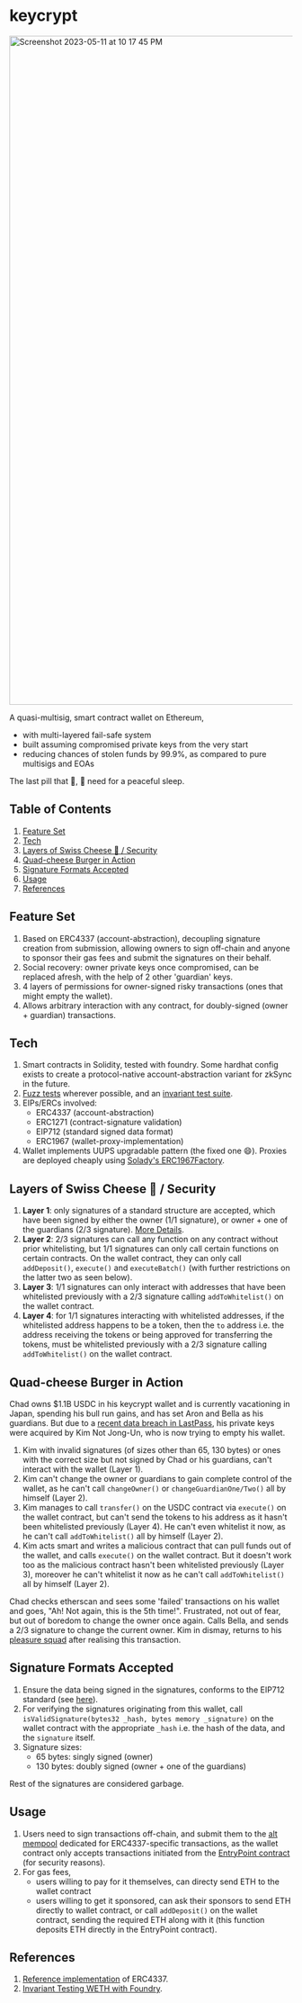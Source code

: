 # keycrypt
<img width="1189" alt="Screenshot 2023-05-11 at 10 17 45 PM" src="https://github.com/smitrajput/keycrypt/assets/22425782/7e9034c6-904d-43cd-bb45-87ba69e0a57a">

A quasi-multisig, smart contract wallet on Ethereum, <br/> 
* with multi-layered fail-safe system
* built assuming compromised private keys from the very start 
* reducing chances of stolen funds by 99.9%, as compared to pure multisigs and EOAs <br/>

The last pill that 🐋, 🐳 need for a peaceful sleep.<br/>

## Table of Contents
1. [Feature Set](#feature-set)
2. [Tech](#tech)
3. [Layers of Swiss Cheese 🧀 / Security](#layers-of-swiss-cheese---security)
4. [Quad-cheese Burger in Action](#quad-cheese-burger-in-action)
5. [Signature Formats Accepted](#signature-formats-accepted)
6. [Usage](#usage)
7. [References](#references)


## Feature Set
1. Based on ERC4337 (account-abstraction), decoupling signature creation from submission, allowing owners to sign off-chain and anyone to sponsor their gas fees and submit the signatures on their behalf.<br/>
2. Social recovery: owner private keys once compromised, can be replaced afresh, with the help of 2 other 'guardian' keys. <br/>
3. 4 layers of permissions for owner-signed risky transactions (ones that might empty the wallet). <br/>
4. Allows arbitrary interaction with any contract, for doubly-signed (owner + guardian) transactions. <br/>

## Tech
1. Smart contracts in Solidity, tested with foundry. Some hardhat config exists to create a protocol-native account-abstraction variant for zkSync in the future.
2. [Fuzz tests](https://github.com/smitrajput/keycrypt/blob/main/test/foundry/Keycrypt.t.sol#L54) wherever possible, and an [invariant test suite](https://github.com/smitrajput/keycrypt/blob/main/test/foundry/invariants/Keycrypt.invariants.t.sol).
3. EIPs/ERCs involved: 
    - ERC4337 (account-abstraction)
    - ERC1271 (contract-signature validation)
    - EIP712 (standard signed data format)
    - ERC1967 (wallet-proxy-implementation)
4. Wallet implements UUPS upgradable pattern (the fixed one 😄). Proxies are deployed cheaply using [Solady's ERC1967Factory](https://github.com/Vectorized/solady/blob/main/src/utils/ERC1967Factory.sol). <br/>


## Layers of Swiss Cheese 🧀 / Security
1. **Layer 1**: only signatures of a standard structure are accepted, which have been signed by either the owner (1/1 signature), or owner + one of the guardians (2/3 signature). [More Details](https://github.com/smitrajput/keycrypt#signature-formats-accepted).
2. **Layer 2**: 2/3 signatures can call any function on any contract without prior whitelisting, but 1/1 signatures can only call certain functions on certain contracts. On the wallet contract, they can only call `addDeposit()`, `execute()` and `executeBatch()` (with further restrictions on the latter two as seen below).
3. **Layer 3**: 1/1 signatures can only interact with addresses that have been whitelisted previously with a 2/3 signature calling `addToWhitelist()` on the wallet contract.
4. **Layer 4**: for 1/1 signatures interacting with whitelisted addresses, if the whitelisted address happens to be a token, then the `to` address i.e. the address receiving the tokens or being approved for transferring the tokens, must be whitelisted previously with a 2/3 signature calling `addToWhitelist()` on the wallet contract. <br/>

## Quad-cheese Burger in Action
Chad owns $1.1B USDC in his keycrypt wallet and is currently vacationing in Japan, spending his bull run gains, and has set Aron and Bella as his guardians. But due to a [recent data breach in LastPass](https://blog.lastpass.com/2022/12/notice-of-recent-security-incident/), his private keys were acquired by Kim Not Jong-Un, who is now trying to empty his wallet.
1. Kim with invalid signatures (of sizes other than 65, 130 bytes) or ones with the correct size but not signed by Chad or his guardians, can't interact with the wallet (Layer 1).
2. Kim can't change the owner or guardians to gain complete control of the wallet, as he can't call `changeOwner()` or `changeGuardianOne/Two()` all by himself (Layer 2).
3. Kim manages to call `transfer()` on the USDC contract via `execute()` on the wallet contract, but can't send the tokens to his address as it hasn't been whitelisted previously (Layer 4). He can't even whitelist it now, as he can't call `addToWhitelist()` all by himself (Layer 2).
4. Kim acts smart and writes a malicious contract that can pull funds out of the wallet, and calls `execute()` on the wallet contract. But it doesn't work too as the malicious contract hasn't been whitelisted previously (Layer 3), moreover he can't whitelist it now as he can't call `addToWhitelist()` all by himself (Layer 2).

Chad checks etherscan and sees some 'failed' transactions on his wallet and goes, "Ah! Not again, this is the 5th time!". Frustrated, not out of fear, but out of boredom to change the owner once again. Calls Bella, and sends a 2/3 signature to change the current owner. Kim in dismay, returns to his [pleasure squad](https://youtu.be/EL4nlb_yuYE) after realising this transaction. <br/>



## Signature Formats Accepted
1. Ensure the data being signed in the signatures, conforms to the EIP712 standard (see [here](https://eips.ethereum.org/EIPS/eip-712)). 
2. For verifying the signatures originating from this wallet, call `isValidSignature(bytes32 _hash, bytes memory _signature)` on the wallet contract with the appropriate `_hash` i.e. the hash of the data, and the `signature` itself.
3. Signature sizes: 
    - 65 bytes: singly signed (owner)
    - 130 bytes: doubly signed (owner + one of the guardians)
     
Rest of the signatures are considered garbage.

## Usage
1. Users need to sign transactions off-chain, and submit them to the [alt mempool](https://eips.ethereum.org/EIPS/eip-4337#abstract) dedicated for ERC4337-specific transactions, as the wallet contract only accepts transactions initiated from the [EntryPoint contract](https://eips.ethereum.org/EIPS/eip-4337#definitions) (for security reasons).
2. For gas fees, 
    - users willing to pay for it themselves, can directy send ETH to the wallet contract
    - users willing to get it sponsored, can ask their sponsors to send ETH directly to wallet contract, or call `addDeposit()` on the wallet contract, sending the required ETH along with it (this function deposits ETH directly in the EntryPoint contract). <br/>

## References
1. [Reference implementation](https://github.com/eth-infinitism/account-abstraction/tree/main) of ERC4337.
2. [Invariant Testing WETH with Foundry](https://mirror.xyz/horsefacts.eth/Jex2YVaO65dda6zEyfM_-DXlXhOWCAoSpOx5PLocYgw).